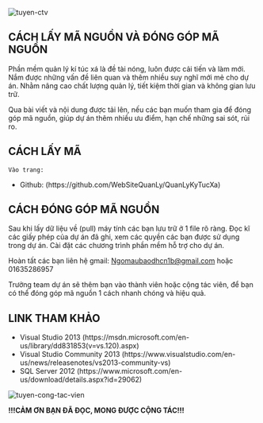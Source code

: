 ﻿![tuyen-ctv](https://user-images.githubusercontent.com/27652065/27720182-4c4f8a16-5d82-11e7-8bcf-ceb67903a130.png)


## CÁCH LẤY MÃ NGUỒN VÀ ĐÓNG GÓP MÃ NGUỒN



Phần mềm quản lý kí túc xá là đề tài nóng, luôn được cải tiến và làm mới. Nắm được những
vấn đề liên quan và thêm nhiều  suy nghĩ mới mẻ cho dự án. Nhằm nâng cao chất lượng quản lý,
tiết kiệm thời gian và không gian lưu trữ.

Qua bài viết và nội dung được tải lên, nếu các bạn muốn tham gia để đóng góp mã nguồn, giúp 
dự án thêm nhiều ưu điểm, hạn chế những sai sót, rủi ro.

## CÁCH LẤY MÃ

	Vào trang: 
<ul>
<li> Github:  (https://github.com/WebSiteQuanLy/QuanLyKyTucXa)</li>
</ul>


## CÁCH ĐÓNG GÓP MÃ NGUỒN

Sau khi lấy dữ liệu về (pull) máy tính các bạn lưu trữ ở 1 file rõ ràng. 
Đọc kĩ các giấy phép của dự án đã ghi, xem các quyền các bạn được sử dụng trong dự án.
Cài đặt các chương trình phần mềm hỗ trợ cho dự án.

Hoàn tất các bạn liên hệ gmail:
Ngomaubaodhcn1b@gmail.com
hoặc 01635286957

Trưởng team dự án sẽ thêm bạn vào thành viên hoặc cộng tác viên, để bạn có thể đóng
góp mã nguồn 1 cách nhanh chóng và hiệu quả.

## LINK THAM KHẢO

<ul>
<li> Visual Studio 2013 (https://msdn.microsoft.com/en-us/library/dd831853(v=vs.120).aspx)</li>
<li> Visual Studio Community 2013 (https://www.visualstudio.com/en-us/news/releasenotes/vs2013-community-vs)</li>
<li> SQL Server 2012 (https://www.microsoft.com/en-us/download/details.aspx?id=29062)</li>
</ul>

![tuyen-cong-tac-vien](https://user-images.githubusercontent.com/27652065/27718847-ca501c78-5d78-11e7-8e97-d8a028521e01.jpg)


 **!!!CẢM ƠN BẠN ĐÃ ĐỌC, MONG ĐƯỢC CỘNG TÁC!!!**